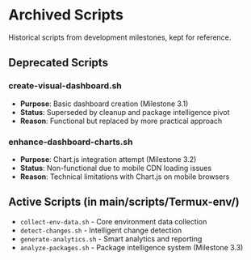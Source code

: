 # Archived Scripts

Historical scripts from development milestones, kept for reference.

## Deprecated Scripts

### create-visual-dashboard.sh
- **Purpose**: Basic dashboard creation (Milestone 3.1)
- **Status**: Superseded by cleanup and package intelligence pivot
- **Reason**: Functional but replaced by more practical approach

### enhance-dashboard-charts.sh  
- **Purpose**: Chart.js integration attempt (Milestone 3.2)
- **Status**: Non-functional due to mobile CDN loading issues
- **Reason**: Technical limitations with Chart.js on mobile browsers

## Active Scripts (in main/scripts/Termux-env/)
- `collect-env-data.sh` - Core environment data collection
- `detect-changes.sh` - Intelligent change detection
- `generate-analytics.sh` - Smart analytics and reporting
- `analyze-packages.sh` - Package intelligence system (Milestone 3.3)
